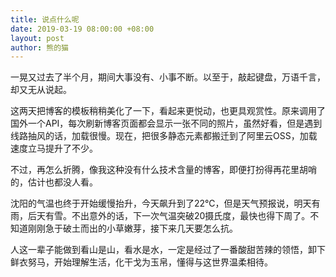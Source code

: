```yaml
---
title: 说点什么呢
date: 2019-03-19 08:00:00 +08:00
layout: post
author: 熊的猫
---
```


一晃又过去了半个月，期间大事没有、小事不断。以至于，敲起键盘，万语千言，却又无从说起。

这两天把博客的模板稍稍美化了一下，看起来更悦动，也更具观赏性。原来调用了国外一个API，每次刷新博客页面都会显示一张不同的照片，虽然好看，但是遇到线路抽风的话，加载很慢。现在，把很多静态元素都搬迁到了阿里云OSS，加载速度立马提升了不少。

不过，再怎么折腾，像我这种没有什么技术含量的博客，即便打扮得再花里胡哨的，估计也都没人看。

沈阳的气温也终于开始缓慢抬升，今天飙升到了22℃，但是天气预报说，明天有雨，后天有雪。不出意外的话，下一次气温突破20摄氏度，最快也得下周了。不知道刚刚急于破土而出的小草嫩芽，接下来几天要怎么抗。

人这一辈子能做到看山是山，看水是水，一定是经过了一番酸甜苦辣的领悟，卸下鲜衣努马，开始理解生活，化干戈为玉帛，懂得与这世界温柔相待。